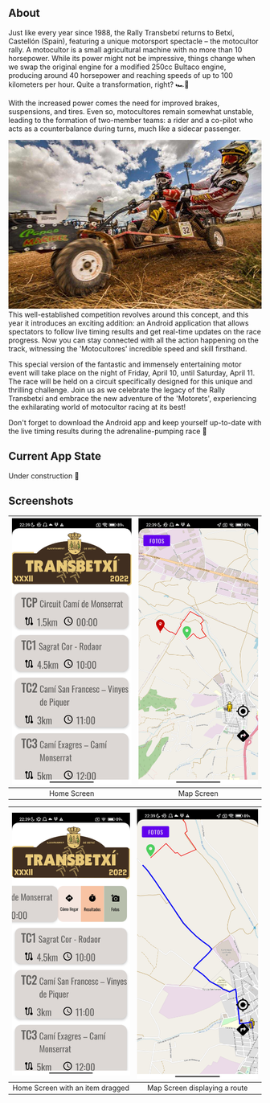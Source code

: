 ## About
Just like every year since 1988, the Rally Transbetxí returns to Betxí, Castellón (Spain), featuring a unique motorsport spectacle – the motocultor rally. A motocultor is a small agricultural machine with no more than 10 horsepower. While its power might not be impressive, things change when we swap the original engine for a modified 250cc Bultaco engine, producing around 40 horsepower and reaching speeds of up to 100 kilometers per hour. Quite a transformation, right? 🏎️💨

With the increased power comes the need for improved brakes, suspensions, and tires. Even so, motocultores remain somewhat unstable, leading to the formation of two-member teams: a rider and a co-pilot who acts as a counterbalance during turns, much like a sidecar passenger.

![Motocultor Vehicle](motoret.jpg)
This well-established competition revolves around this concept, and this year it introduces an exciting addition: an Android application that allows spectators to follow live timing results and get real-time updates on the race progress. Now you can stay connected with all the action happening on the track, witnessing the 'Motocultores' incredible speed and skill firsthand. 

This special version of the fantastic and immensely entertaining motor event will take place on the night of Friday, April 10, until Saturday, April 11. The race will be held on a circuit specifically designed for this unique and thrilling challenge. Join us as we celebrate the legacy of the Rally Transbetxí and embrace the new adventure of the 'Motorets', experiencing the exhilarating world of motocultor racing at its best! 

Don't forget to download the Android app and keep yourself up-to-date with the live timing results during the adrenaline-pumping race 🏁

## Current App State
Under construction 🚧 

## Screenshots
| ![Home Screen](home.jpg) | ![Map Screen](map.jpg)  |
|:------------------------------------:|:-----------------------------:|
| Home Screen                           |   Map Screen                |

| ![Home Screen with an item dragged](home-item-scrolled.jpg) | ![Search](map-route.jpg) |
|:------------------------------------:|:-----------------------------:|
|            Home Screen with an item dragged                 | Map Screen displaying a route                 |
